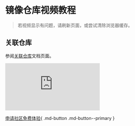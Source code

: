 # 镜像仓库视频教程

> 若视频显示有问题，请刷新页面，或尝试清除浏览器缓存。

## 关联仓库

参阅[关联仓库](../kangaroo/related-registry.md)文档页面。

<div class="responsive-video-container">
<iframe src="https://harbor-test2.cn-sh2.ufileos.com/docs/videos/join-registry.mp4" scrolling="no" border="0" frameborder="no" framespacing="0" allowfullscreen="true"> </iframe>
</div>


[申请社区免费体验](../dce/license0.md){ .md-button .md-button--primary }
